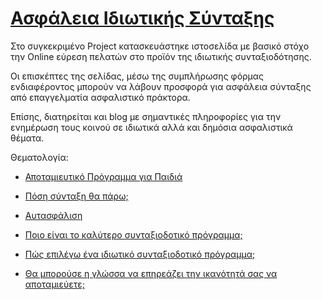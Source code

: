 <h1><a href="https://syntaxeis.com/">Ασφάλεια Ιδιωτικής Σύνταξης</a></h1>
Στο συγκεκριμένο Project κατασκευάστηκε ιστοσελίδα με βασικό στόχο την Online εύρεση πελατών στο προϊόν της ιδιωτικής συνταξιοδότησης.

Οι επισκέπτες της σελίδας, μέσω της συμπλήρωσης φόρμας ενδιαφέροντος μπορούν να λάβουν προσφορά για ασφάλεια σύνταξης από επαγγελματία ασφαλιστικό πράκτορα.

Επίσης, διατηρείται και blog με σημαντικές πληροφορίες για την ενημέρωση τους κοινού σε ιδιωτικά αλλά και δημόσια ασφαλιστικά θέματα.

Θεματολογία:
<ul>
 	<li>
<div>

<a href="https://syntaxeis.com/blog/apotamieusi-paidiou/">Αποταμιευτικό Πρόγραμμα για Παιδιά</a>

</div></li>
 	<li>
<div>

<a href="https://syntaxeis.com/blog/posi-syntaxi-tha-paro/">Πόση σύνταξη θα πάρω;</a>

</div></li>
 	<li>
<div>

<a href="https://syntaxeis.com/blog/autasfalisi/">Αυτασφάλιση</a>

</div></li>
 	<li>
<div>

<a href="https://syntaxeis.com/blog/poio-einai-to-kalutero-syntaxiodotiko-programma/">Ποιο είναι το καλύτερο συνταξιοδοτικό πρόγραμμα;</a>

</div></li>
 	<li>
<div>

<a href="https://syntaxeis.com/blog/pos-epilego-ena-idiotiko-sintaxiodotiko-programma/">Πώς επιλέγω ένα ιδιωτικό συνταξιοδοτικό πρόγραμμα;</a>

</div></li>
 	<li>
<div>

<a href="https://syntaxeis.com/blog/tha-mporouse-i-glossa-na-epireazei-tin-ikanotita-mas-na-apotamieyoume/">Θα μπορούσε η γλώσσα να επηρεάζει την ικανότητά σας να αποταμιεύετε;</a>

</div></li>
</ul>
